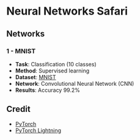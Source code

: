 # Neural Networks Safari

## Networks

### 1 - MNIST

- **Task**: Classification (10 classes)
- **Method**: Supervised learning
- **Dataset**: [MNIST](http://yann.lecun.com/exdb/mnist/)
- **Network**: Convolutional Neural Network (CNN)
- **Results**: Accuracy 99.2%

## Credit

* [PyTorch](https://pytorch.org/)
* [PyTorch Lightning](https://www.pytorchlightning.ai/)